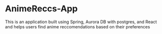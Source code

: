 # AnimeReccs-App
This is an application built using Spring, Aurora DB with postgres, and React and helps users find anime reccomendations based on their preferences
